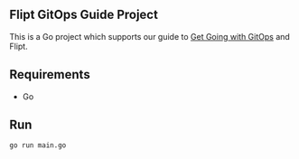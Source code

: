Flipt GitOps Guide Project
--------------------------

This is a Go project which supports our guide to [Get Going with GitOps](https://www.flipt.io/docs/guides/get-going-with-gitops) and Flipt.

## Requirements

- Go

## Run

```bash
go run main.go
```
